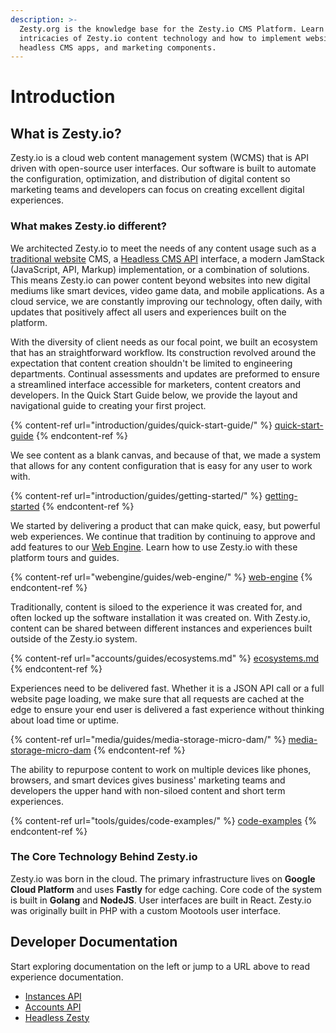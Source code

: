 ```yaml
---
description: >-
  Zesty.org is the knowledge base for the Zesty.io CMS Platform. Learn the
  intricacies of Zesty.io content technology and how to implement websites,
  headless CMS apps, and marketing components.
---
```


# Introduction

## What is Zesty.io?

Zesty.io is a cloud web content management system (WCMS) that is API driven with open-source user interfaces. Our software is built to automate the configuration, optimization, and distribution of digital content so marketing teams and developers can focus on creating excellent digital experiences.

### What makes Zesty.io different?

We architected Zesty.io to meet the needs of any content usage such as a [traditional website](webengine/guides/web-engine/) CMS, a [Headless CMS API](tools/guides/code-examples/) interface, a modern JamStack (JavaScript, API, Markup) implementation, or a combination of solutions. This means Zesty.io can power content beyond websites into new digital mediums like smart devices, video game data, and mobile applications. As a cloud service, we are constantly improving our technology, often daily, with updates that positively affect all users and experiences built on the platform.

With the diversity of client needs as our focal point, we built an ecosystem that has an straightforward workflow.  Its construction revolved around the expectation that content creation shouldn't be limited to engineering departments. Continual assessments and updates are preformed to ensure a streamlined interface accessible for marketers, content creators and developers. In the Quick Start Guide below, we provide the layout and navigational guide to creating your first project.

{% content-ref url="introduction/guides/quick-start-guide/" %}
[quick-start-guide](introduction/guides/quick-start-guide/)
{% endcontent-ref %}

We see content as a blank canvas, and because of that, we made a system that allows for any content configuration that is easy for any user to work with.

{% content-ref url="introduction/guides/getting-started/" %}
[getting-started](introduction/guides/getting-started/)
{% endcontent-ref %}

We started by delivering a product that can make quick, easy, but powerful web experiences. We continue that tradition by continuing to approve and add features to our [Web Engine](webengine/guides/web-engine/). Learn how to use Zesty.io with these platform tours and guides.

{% content-ref url="webengine/guides/web-engine/" %}
[web-engine](webengine/guides/web-engine/)
{% endcontent-ref %}

Traditionally, content is siloed to the experience it was created for, and often locked up the software installation it was created on. With Zesty.io, content can be shared between different instances and experiences built outside of the Zesty.io system.

{% content-ref url="accounts/guides/ecosystems.md" %}
[ecosystems.md](accounts/guides/ecosystems.md)
{% endcontent-ref %}

Experiences need to be delivered fast. Whether it is a JSON API call or a full website page loading, we make sure that all requests are cached at the edge to ensure your end user is delivered a fast experience without thinking about load time or uptime.

{% content-ref url="media/guides/media-storage-micro-dam/" %}
[media-storage-micro-dam](media/guides/media-storage-micro-dam/)
{% endcontent-ref %}

The ability to repurpose content to work on multiple devices like phones, browsers, and smart devices gives business' marketing teams and developers the upper hand with non-siloed content and short term experiences.

{% content-ref url="tools/guides/code-examples/" %}
[code-examples](tools/guides/code-examples/)
{% endcontent-ref %}

### The Core Technology Behind Zesty.io

Zesty.io was born in the cloud. The primary infrastructure lives on **Google Cloud Platform** and uses **Fastly** for edge caching. Core code of the system is built in **Golang** and **NodeJS**. User interfaces are built in React. Zesty.io was originally built in PHP with a custom Mootools user interface.

## Developer Documentation

Start exploring documentation on the left or jump to a URL above to read experience documentation.

* [Instances API](https://instances-api.zesty.org/)
* [Accounts API](https://accounts-api.zesty.org/)
* [Headless Zesty](tools/guides/code-examples/)
